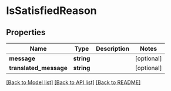 # IsSatisfiedReason

## Properties
Name | Type | Description | Notes
------------ | ------------- | ------------- | -------------
**message** | **string** |  | [optional] 
**translated_message** | **string** |  | [optional] 

[[Back to Model list]](../README.md#documentation-for-models) [[Back to API list]](../README.md#documentation-for-api-endpoints) [[Back to README]](../README.md)


